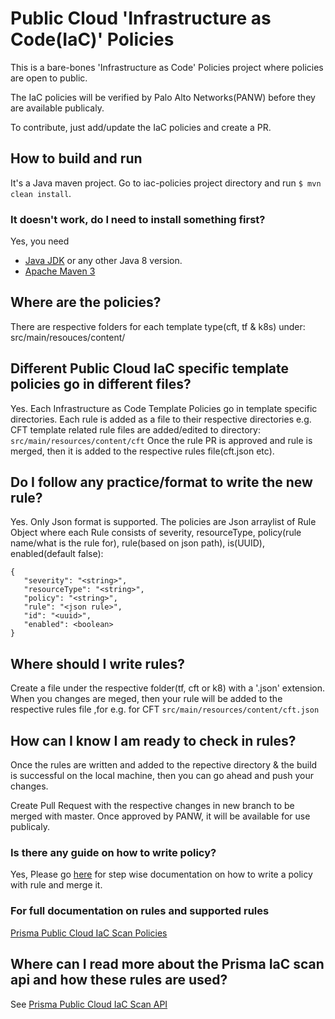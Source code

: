 # Public Cloud 'Infrastructure as Code(IaC)' Policies
This is a bare-bones 'Infrastructure as Code' Policies project where policies are open to public.

The IaC policies will be verified by Palo Alto Networks(PANW) before they are available publicaly.

To contribute, just add/update the IaC policies and create a PR.

## How to build and run

It's a Java maven project. Go to iac-policies project directory and run ```$ mvn clean install```. 


### It doesn't work, do I need to install something first?

Yes, you need

- [Java JDK](http://www.oracle.com/technetwork/java/javase/downloads/jdk8-downloads-2133151.html) or any other Java 8 version. 
- [Apache Maven 3](https://maven.apache.org/)


## Where are the policies?
There are respective folders for each template type(cft, tf & k8s) under:
    src/main/resouces/content/
  

## Different Public Cloud IaC specific template policies go in different files?

Yes. Each Infrastructure as Code Template Policies go in template specific directories. Each rule is added as a file to their respective directories e.g. CFT template related rule files are added/edited to directory: ```src/main/resources/content/cft```
Once the rule PR is approved and rule is merged, then it is added to the respective rules file(cft.json etc).

## Do I follow any practice/format to write the new rule?

Yes. Only Json format is supported. The policies are Json arraylist of Rule Object where each Rule consists of severity, resourceType, policy(rule name/what is the rule for), rule(based on json path), is(UUID), enabled(default false):
```
{
   "severity": "<string>",
   "resourceType": "<string>",
   "policy": "<string>",
   "rule": "<json rule>",
   "id": "<uuid>",
   "enabled": <boolean>
} 
```

## Where should I write rules?
Create a file under the respective folder(tf, cft or k8) with a '.json' extension. When you changes are meged, then your rule will be added to the respective rules file ,for e.g. for CFT ```src/main/resources/content/cft.json```

## How can I know I am ready to check in rules?

Once the rules are written and added to the repective directory & the build is successful on the local machine, then you can go ahead and push your changes.

Create Pull Request with the respective changes in new branch to be merged with master. Once approved by PANW, it will be available for use publicaly. 

### Is there any guide on how to write policy?

Yes, Please go [here](src/main/resources/content/) for step wise documentation on how to write a policy with rule and merge it.

### For full documentation on rules and supported rules
[Prisma Public Cloud IaC Scan Policies](https://iacscanapidoc.redlock.io/content)

## Where can I read more about the Prisma IaC scan api and how these rules are used?
See [Prisma Public Cloud IaC Scan API](https://iacscanapidoc.redlock.io/)

